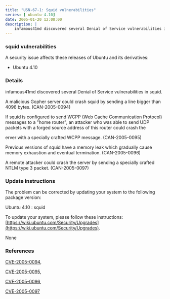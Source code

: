 ```yaml
---
title: "USN-67-1: Squid vulnerabilities"
series: [ ubuntu-4.10]
date: 2005-01-20 12:00:00
description: |
    infamous41md discovered several Denial of Service vulnerabilities in squid.
--- 
```

 
### squid vulnerabilities

A security issue affects these releases of Ubuntu and its derivatives:

* Ubuntu 4.10

### Details

infamous41md discovered several Denial of Service vulnerabilities in squid.

A malicious Gopher server could crash squid by sending a line bigger than 4096 bytes. (CAN-2005-0094)

If squid is configured to send WCPP (Web Cache Communication Protocol) messages to a &quot;home router&quot;, an attacker who was able to send UDP packets with a forged source address of this router could crash the

erver with a specially crafted WCPP message. (CAN-2005-0095)

Previous versions of squid have a memory leak which gradually cause memory exhaustion and eventual termination. (CAN-2005-0096)

A remote attacker could crash the server by sending a specially crafted NTLM type 3 packet. (CAN-2005-0097)

### Update instructions

The problem can be corrected by updating your system to the following package version:

Ubuntu 4.10
 : squid 

To update your system, please follow these instructions: [https://wiki.ubuntu.com/Security/Upgrades](https://wiki.ubuntu.com/Security/Upgrades).

None

### References

 [CVE-2005-0094](http://people.ubuntu.com/~ubuntu-security/cve/CVE-2005-0094), 

 [CVE-2005-0095](http://people.ubuntu.com/~ubuntu-security/cve/CVE-2005-0095), 

 [CVE-2005-0096](http://people.ubuntu.com/~ubuntu-security/cve/CVE-2005-0096), 

 [CVE-2005-0097](http://people.ubuntu.com/~ubuntu-security/cve/CVE-2005-0097)
 
